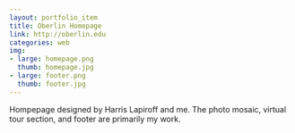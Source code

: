 ```yaml
---
layout: portfolio_item
title: Oberlin Homepage
link: http://oberlin.edu
categories: web
img:
- large: homepage.png
  thumb: homepage.jpg
- large: footer.png
  thumb: footer.jpg
---
```


Hompepage designed by Harris Lapiroff and me. The photo mosaic, virtual tour section, and footer are primarily my work.
